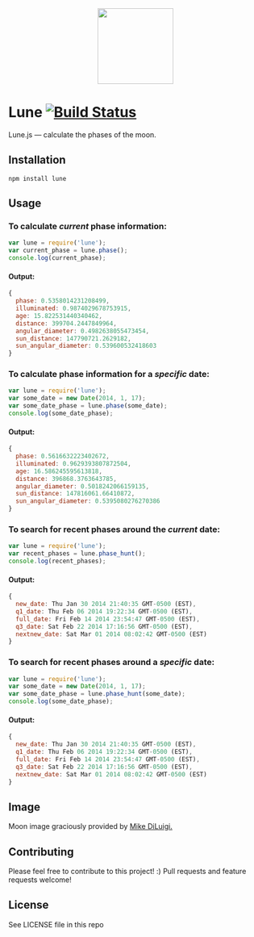 <div align="center">
  <img height="150" width="150"  src="http://ryanseys.com/img/moon.png"/>
</div>

# Lune [![Build Status](https://travis-ci.org/ryanseys/lune.svg?branch=0.2.0)](https://travis-ci.org/ryanseys/lune)

Lune.js — calculate the phases of the moon.

## Installation

`npm install lune`

## Usage

### To calculate *current* phase information:

```javascript
var lune = require('lune');
var current_phase = lune.phase();
console.log(current_phase);
```

#### Output:

```javascript
{
  phase: 0.5358014231208499,
  illuminated: 0.9874029678753915,
  age: 15.822531440340462,
  distance: 399704.2447849964,
  angular_diameter: 0.4982638055473454,
  sun_distance: 147790721.2629182,
  sun_angular_diameter: 0.539600532418603
}
```

### To calculate phase information for a *specific* date:

```javascript
var lune = require('lune');
var some_date = new Date(2014, 1, 17);
var some_date_phase = lune.phase(some_date);
console.log(some_date_phase);
```

#### Output:

```javascript
{
  phase: 0.5616632223402672,
  illuminated: 0.9629393807872504,
  age: 16.586245595613818,
  distance: 396868.3763643785,
  angular_diameter: 0.5018242066159135,
  sun_distance: 147816061.66410872,
  sun_angular_diameter: 0.5395080276270386
}
```

### To search for recent phases around the *current* date:

```javascript
var lune = require('lune');
var recent_phases = lune.phase_hunt();
console.log(recent_phases);
```

#### Output:

```javascript
{
  new_date: Thu Jan 30 2014 21:40:35 GMT-0500 (EST),
  q1_date: Thu Feb 06 2014 19:22:34 GMT-0500 (EST),
  full_date: Fri Feb 14 2014 23:54:47 GMT-0500 (EST),
  q3_date: Sat Feb 22 2014 17:16:56 GMT-0500 (EST),
  nextnew_date: Sat Mar 01 2014 08:02:42 GMT-0500 (EST)
}
```

### To search for recent phases around a *specific* date:

```javascript
var lune = require('lune');
var some_date = new Date(2014, 1, 17);
var some_date_phase = lune.phase_hunt(some_date);
console.log(some_date_phase);
```

#### Output:

```javascript
{
  new_date: Thu Jan 30 2014 21:40:35 GMT-0500 (EST),
  q1_date: Thu Feb 06 2014 19:22:34 GMT-0500 (EST),
  full_date: Fri Feb 14 2014 23:54:47 GMT-0500 (EST),
  q3_date: Sat Feb 22 2014 17:16:56 GMT-0500 (EST),
  nextnew_date: Sat Mar 01 2014 08:02:42 GMT-0500 (EST)
}
```

## Image

Moon image graciously provided by [Mike DiLuigi.](https://www.behance.net/mikediluigi)

## Contributing

Please feel free to contribute to this project! :) Pull requests and feature requests welcome!

## License

See LICENSE file in this repo
